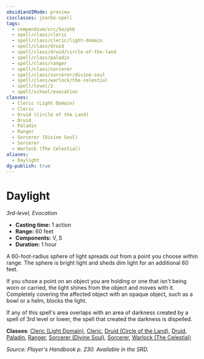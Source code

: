 ```yaml
---
obsidianUIMode: preview
cssclasses: json5e-spell
tags:
  - compendium/src/5e/phb
  - spell/class/cleric
  - spell/class/cleric/light-domain
  - spell/class/druid
  - spell/class/druid/circle-of-the-land
  - spell/class/paladin
  - spell/class/ranger
  - spell/class/sorcerer
  - spell/class/sorcerer/divine-soul
  - spell/class/warlock/the-celestial
  - spell/level/3
  - spell/school/evocation
classes:
  - Cleric (Light Domain)
  - Cleric
  - Druid (Circle of the Land)
  - Druid
  - Paladin
  - Ranger
  - Sorcerer (Divine Soul)
  - Sorcerer
  - Warlock (The Celestial)
aliases:
  - Daylight
dg-publish: true
---
```

# Daylight
*3rd-level, Evocation*  

- **Casting time:** 1 action
- **Range:** 60 feet
- **Components:** V, S
- **Duration:** 1 hour

A 60-foot-radius sphere of light spreads out from a point you choose within range. The sphere is bright light and sheds dim light for an additional 60 feet.

If you chose a point on an object you are holding or one that isn't being worn or carried, the light shines from the object and moves with it. Completely covering the affected object with an opaque object, such as a bowl or a helm, blocks the light.

If any of this spell's area overlaps with an area of darkness created by a spell of 3rd level or lower, the spell that created the darkness is dispelled.

**Classes**: [Cleric (Light Domain)](/Admin/CLI/classes/cleric-light-domain.md), [Cleric](/Admin/CLI/classes/cleric.md), [Druid (Circle of the Land)](/Admin/CLI/classes/druid-circle-of-the-land.md), [Druid](/Admin/CLI/classes/druid.md), [Paladin](/Admin/CLI/classes/paladin.md), [Ranger](/Admin/CLI/classes/ranger.md), [Sorcerer (Divine Soul)](/Admin/CLI/classes/sorcerer-divine-soul-xge.md), [Sorcerer](/Admin/CLI/classes/sorcerer.md), [Warlock (The Celestial)](/Admin/CLI/classes/warlock-the-celestial-xge.md)

*Source: Player's Handbook p. 230. Available in the SRD.*
